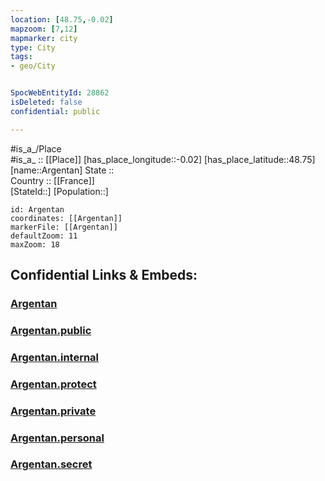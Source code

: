 ```yaml
---
location: [48.75,-0.02] 
mapzoom: [7,12] 
mapmarker: city 
type: City
tags:
- geo/City


SpocWebEntityId: 28862
isDeleted: false
confidential: public

---
```

#is_a_/Place  
#is_a_ :: [[Place]] 
[has_place_longitude::-0.02] 
[has_place_latitude::48.75] 
[name::Argentan] 
State ::  
Country :: [[France]]  
[StateId::] 
[Population::] 



```leaflet
id: Argentan
coordinates: [[Argentan]] 
markerFile: [[Argentan]] 
defaultZoom: 11 
maxZoom: 18
```


## Confidential Links & Embeds: 

### [Argentan](/_Standards/Earth/Continent/Europe/Europe~West/France/regions~France/Normandie/departments~Normandie/Orne/communes~Orne/Argentan/cities~Argentan/Argentan.md) 

### [Argentan.public](/_public/Earth/Continent/Europe/Europe~West/France/regions~France/Normandie/departments~Normandie/Orne/communes~Orne/Argentan/cities~Argentan/Argentan.public.md) 

### [Argentan.internal](/_internal/Earth/Continent/Europe/Europe~West/France/regions~France/Normandie/departments~Normandie/Orne/communes~Orne/Argentan/cities~Argentan/Argentan.internal.md) 

### [Argentan.protect](/_protect/Earth/Continent/Europe/Europe~West/France/regions~France/Normandie/departments~Normandie/Orne/communes~Orne/Argentan/cities~Argentan/Argentan.protect.md) 

### [Argentan.private](/_private/Earth/Continent/Europe/Europe~West/France/regions~France/Normandie/departments~Normandie/Orne/communes~Orne/Argentan/cities~Argentan/Argentan.private.md) 

### [Argentan.personal](/_personal/Earth/Continent/Europe/Europe~West/France/regions~France/Normandie/departments~Normandie/Orne/communes~Orne/Argentan/cities~Argentan/Argentan.personal.md) 

### [Argentan.secret](/_secret/Earth/Continent/Europe/Europe~West/France/regions~France/Normandie/departments~Normandie/Orne/communes~Orne/Argentan/cities~Argentan/Argentan.secret.md)

